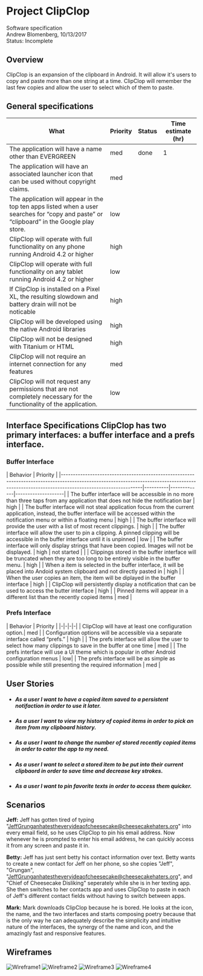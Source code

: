 # Project ClipClop
Software specification  
Andrew Blomenberg, 10/13/2017    
Status: Incomplete

## Overview
ClipClop is an expansion of the clipboard in Android. It will allow it's users to copy and paste more than one string at a time. ClipClop will remember the last few copies and allow the user to select which of them to paste.

## General specifications
| What | Priority | Status | Time estimate (hr) | 
|-|-|-|-| 
| The application will have a name other than EVERGREEN | med | done | 1 | 
| The application will have an associated launcher icon that can be used without copyright claims. | med |
| The application will appear in the top ten apps listed when a user searches for “copy and paste” or “clipboard” in the Google play store. | low | 
| ClipClop will operate with full functionality on any phone running Android 4.2 or higher | high |
| ClipClop will operate with full functionality on any tablet running Android 4.2 or higher | low |  
| If ClipClop is installed on a Pixel XL, the resulting slowdown and battery drain will not be noticable | high | 
| ClipClop will be developed using the native Android libraries | high| 
| ClipClop will not be designed with Titanium or HTML | high | 
| ClipClop will not require an internet connection for any features | med | 
| ClipClop will not request any permissions that are not completely necessary for the functionality of the application. | low  | 

## Interface Specifications ClipClop has two primary interfaces: a buffer interface and a prefs interface.
### Buffer Interface
| Behavior | Priority |
|---------------------------------------------------------------------------------------------------------------------------------------------------------------------------------------------|----------|-------------|--------------------| 
| The buffer interface will be accessible in no more than three taps from any application that does not hide the notification bar | high | 
| The buffer interface will not steal application focus from the current application, instead, the buffer interface will be accessed within the notification menu or within a floating menu | high |
| The buffer interface will provide the user with a list of most recent clippings. | high |
| The buffer interface will allow the user to pin a clipping. A pinned clipping will be accessible in the buffer interface until it is unpinned | low | 
| The buffer interface will only display strings that have been copied. Images will not be displayed. | high | not started | | 
| Clippings stored in the buffer interface will be truncated when they are too long to be entirely visible in the buffer menu. | high | 
| When a item is selected in the buffer interface, it will be placed into Andoid system clipboard and not directly pasted in | high | 
| When the user copies an item, the item will be diplayed in the buffer interface | high | 
| ClipClop will persistently display a notification that can be used to access the butter interface | high | 
| Pinned items will appear in a different list than the recently copied items | med | 

### Prefs Interface
| Behavior | Priority | 
|-|-|-|-| 
| ClipClop will have at least one configuration option.| med | 
| Configuration options will be accessible via a separate interface called “prefs.” | high | 
| The prefs interface will allow the user to select how many clippings to save in the buffer at one time | med | 
| The prefs interface will use a UI theme which is popular in other Android configuration menus | low| 
| The prefs interface will be as simple as possible while still presenting the required information | med | 

## User Stories
* ##### As a user I want to have a copied item saved to a persistent notifaction in order to use it later. 

* ##### As a user I want to view my history of copied items in order to pick an item from my clipboard history. 

* ##### As a user I want to change the number of stored recently copied items in order to cater the app to my need.

* ##### As a user I want to select a stored item to be put into their current clipbaord in order to save time and decrease key strokes.

* ##### As a user I want to pin favorite texts in order to access them quicker.


## Scenarios
**Jeff:** Jeff has gotten tired of typing "JeffGrunganhatestheveryideaofcheesecake@cheesecakehaters.org" into every email field, so he uses ClipClop to pin his email address. Now whenever he is prompted to enter his email address, he can quickly access it from any screen and paste it in.

**Betty:** Jeff has just sent betty his contact information over text. Betty wants to create a new contact for Jeff on her phone, so she copies "Jeff", "Grungan", "JeffGrunganhatestheveryideaofcheesecake@cheesecakehaters.org", and "Chief of Cheesecake Disliking" seperately while she is in her texting app. She then switches to her contacts app and uses ClipClop to paste in each of Jeff's different contact fields without having to switch between apps.

**Mark:** Mark downloads ClipClop because he is bored. He looks at the icon, the name, and the two interfaces and starts composing poetry because that is the only way he can adequately describe the simplicity and intuitive nature of the interfaces, the synergy of the name and icon, and the amazingly fast and responsive features.

## Wireframes

![Wireframe1](/wireframe1.PNG)
![Wireframe2](/wireframe2.PNG)
![Wireframe3](/wireframe3.PNG)
![Wireframe4](/wireframe4.PNG)


